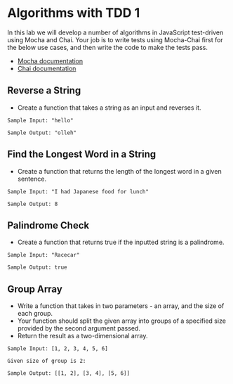 # Algorithms with TDD 1

In this lab we will develop a number of algorithms in JavaScript test-driven using Mocha and Chai. Your job is to write tests using Mocha-Chai first for the below use cases, and then write the code to make the tests pass.

- [Mocha documentation](https://mochajs.org/)
- [Chai documentation](http://chaijs.com/)

## Reverse a String

- Create a function that takes a string as an input and reverses it.

```
Sample Input: "hello"

Sample Output: "olleh"
```

## Find the Longest Word in a String

- Create a function that returns the length of the longest word in a given sentence.

```
Sample Input: "I had Japanese food for lunch"

Sample Output: 8
```

## Palindrome Check

- Create a function that returns true if the inputted string is a palindrome.

```
Sample Input: "Racecar"

Sample Output: true
```

## Group Array

- Write a function that takes in two parameters - an array, and the size of each group.
- Your function should split the given array into groups of a specified size provided by the second argument passed.
- Return the result as a two-dimensional array.

```
Sample Input: [1, 2, 3, 4, 5, 6]

Given size of group is 2:

Sample Output: [[1, 2], [3, 4], [5, 6]]
```